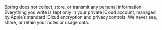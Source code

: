 Spring does not collect, store, or transmit any personal information.
Everything you write is kept only in your private iCloud account, managed by Apple’s standard iCloud encryption and privacy controls.
We never see, share, or retain your notes or usage data.
